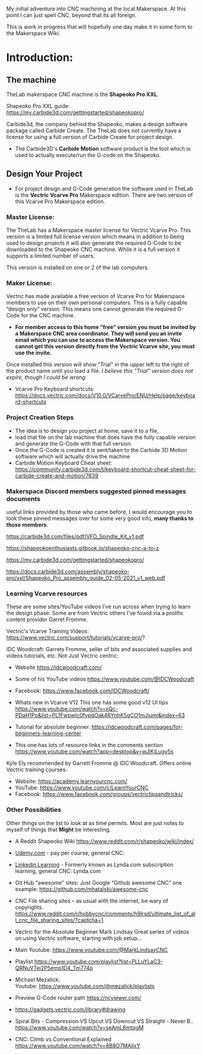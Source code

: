 

My initial adventure into CNC machining at the local Makerspace. At this point I can just spell CNC, beyond  that its all foreign.

This is work in progress that will hopefully one day make it in some form to
the Makerspace Wiki.

# **Introduction:**

## The machine
TheLab makerspace CNC machine is the **Shapeoko Pro XXL**.

Shapeoko Pro XXL guide:  https://my.carbide3d.com/gettingstarted/shapeokopro/

Carbide3d, the company behind the Shapeoko, makes a design software package called Carbide Create. The TheLab does not currently have a license for using a full version of Carbide Create for project design.

- The Carbide3D's **Carbide Motion** software product is the tool which is used to actually execute/run the G-code on the Shapeoko.  

## Design Your Project

- For project design and G-Code generation the software used in TheLab is the **Vectric Vcarve Pro** Makerspace edition. There are two version of this Vcarve Pro Makerspace edition.


 
### Master License:
The TheLab has a Makerspace master license for Vectric Vcarve Pro. This version is a limited full license version which means in addition to being used to design projects it will also generate the required G-Code to be downloaded to the Shapeoko CNC machine. While it is a full version it supports a limited number of users.

This version is installed on one or 2 of the lab computers.
          
### Maker License:
Vectric has made available a free version of Vcarve Pro for Makerspace members to use on their own personal computers. This is a fully capable “design only” version. This means one cannot generate the required G-Code for the CNC machine.

- **For member access to this home “free” version you must be invited by a Makerspace CNC area coordinator. They will send you an invite email which you can use to access the Makerspace version. You cannot get this version directly from the Vectric Vcarve site, you must use the invite.**

Once installed this version will show “Trial” in the upper left to the right of the product name until you load a file. *I believe this "Trial" version does not expire, though I could be wrong.*

- Vcarve Pro Keyboard shortcuts:
https://docs.vectric.com/docs/V10.0/VCarvePro/ENU/Help/page/keyboard-shortcuts

### Project Creation Steps
  - The idea is to design you project at home, save it to a file,
  - load that file on the lab machine that does have the fully capable version and generate the G-Code with that full version.
  - Once the G-Code is created it is sent/taken to the Carbide 3D Motion software which will actually drive the machine
  - Carbide Motion Keyboard Cheat sheet:
https://community.carbide3d.com/t/keyboard-shortcut-cheat-sheet-for-carbide-create-and-motion/7839


### Makerspace Discord members suggested pinned messages documents
useful links provided by those who came before, I would encourage you to look these pinned messages over for some very good info, **many thanks to those members**.

https://carbide3d.com/files/pdf/VFD_Spindle_Kit_v1.pdf

https://shapeokoenthusiasts.gitbook.io/shapeoko-cnc-a-to-z

https://my.carbide3d.com/gettingstarted/shapeokopro/

https://docs.carbide3d.com/assembly/shapeoko-pro/xxl/Shapeoko_Pro_assembly_guide_02-05-2021_v1_web.pdf


### Learning Vcarve resources

These are some sites/YouTube videos I've run across when trying to learn the design phase.
Some are from Vectric others I've found via a prolific content provider Garret Fromme.

Vectric's Vcarve Training Videos:
https://www.vectric.com/support/tutorials/vcarve-pro/?

IDC Woodcraft:  Garrets Fromme, seller of bits and associated supplies and videos tutorials, etc. Not Just Vectric centric:
- Website
https://idcwoodcraft.com/
- Some of his YouTube videos https://www.youtube.com/@IDCWoodcraft
- Facebook: https://www.facebook.com/IDCWoodcraft/

- Whats new in Vcarve V12
This one has some good v12 UI tips  https://www.youtube.com/watch?v=xQc-PDaH1Po&list=PL1FwpwIc0fypqOak4RYnhK5gCO1mJjumj&index=63
- Tutorial for absolute beginner: 
https://idcwoodcraft.com/pages/for-beginners-learning-center

- This one has lots of resource links in the comments section
https://www.youtube.com/watch?app=desktop&v=wJlKiLugy5s

      
Kyle Ely recommended by Garrett Fromme @ IDC Woodcraft. Offers online Vectric training courses:
- Website: https://academy.learnyourcnc.com/   
- YouTube: https://www.youtube.com/c/LearnYourCNC
- Facebook: https://www.facebook.com/groups/vectrictipsandtricks/

### Other Possibilities
Other things on the list to look at as time permits. Most are just notes to myself of things that **Might** be interesting.

- A Reddit Shapeoko Wiki
  https://www.reddit.com/r/shapeoko/wiki/index/
  
- [Udemy.com](https://www.udemy.com) - pay per course, general CNC:

- [Linkedin Learning](https://www.linkedin.com/learning/) -  Formerly known as Lynda.com subscription learning, general CNC: Lynda.com

- Git Hub “awesome” sites: Just Google “Github awesome CNC”
one example:   https://github.com/mhatalski/awesome-cnc

- CNC File sharing sites – as usual with the internet, be wary of copyrights. https://www.reddit.com/r/hobbycnc/comments/h9lrsd/ultimate_list_of_all_cnc_file_sharing_sites/?captcha=1

- Vectric for the Absolute Beginner Mark Lindsay
Great series of videos on using Vectric software, starting with job setup...
- Main Youtube:    https://www.youtube.com/@MarkLindsayCNC
- Playlist
https://www.youtube.com/playlist?list=PLLuYLaC3-QRNuVTej2P5emp1D4_Tm774p

- Michael Mezalick:  
Youtube:  https://www.youtube.com/@mezalick/playlists

- Preview G-Code router path
https://ncviewer.com/

- https://gadgets.vectric.com/library#drawing

- Spiral Bits - Compression VS Upcut VS Downcut VS Straight - Never B..
https://www.youtube.com/watch?v=seAmL6mtqgM

- CNC: Climb vs Conventional Explained
https://www.youtube.com/watch?v=8B8O7MAjlxY

